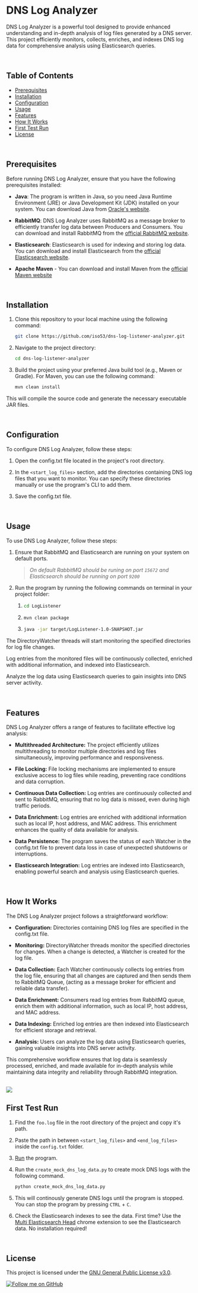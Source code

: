 # DNS Log Analyzer

DNS Log Analyzer is a powerful tool designed to provide enhanced understanding and in-depth analysis of log files generated by a DNS server. This project efficiently monitors, collects, enriches, and indexes DNS log data for comprehensive analysis using Elasticsearch queries.

<br>

## Table of Contents

- [Prerequisites](#prerequisites)
- [Installation](#installation)
- [Configuration](#configuration)
- [Usage](#usage)
- [Features](#features)
- [How It Works](#how-it-works)
- [First Test Run](#first-test-run)
- [License](#license)

<br>

## Prerequisites

Before running DNS Log Analyzer, ensure that you have the following prerequisites installed:

- **Java**: The program is written in Java, so you need Java Runtime Environment (JRE) or Java Development Kit (JDK) installed on your system. You can download Java from [Oracle's website](https://www.oracle.com/java/technologies/).

- **RabbitMQ**: DNS Log Analyzer uses RabbitMQ as a message broker to efficiently transfer log data between Producers and Consumers. You can download and install RabbitMQ from the [official RabbitMQ website](https://www.rabbitmq.com/download.html).

- **Elasticsearch**: Elasticsearch is used for indexing and storing log data. You can download and install Elasticsearch from the [official Elasticsearch website](https://www.elastic.co/downloads/elasticsearch).

- **Apache Maven** - You can download and install Maven from the [official Maven website](https://maven.apache.org/download.cgi) 

<br>

## Installation

1. Clone this repository to your local machine using the following command:

   ```bash
   git clone https://github.com/iso53/dns-log-listener-analyzer.git

2. Navigate to the project directory:

   ```bash
   cd dns-log-listener-analyzer

3. Build the project using your preferred Java build tool (e.g., Maven or Gradle). For Maven, you can use the following command:
   ```bash
   mvn clean install

This will compile the source code and generate the necessary executable JAR files.

<br>

## Configuration

To configure DNS Log Analyzer, follow these steps:

1. Open the config.txt file located in the project's root directory.

2. In the ```<start_log_files>``` section, add the directories containing DNS log files that you want to monitor. You can specify these directories manually or use the program's CLI to add them.

3. Save the config.txt file.

<br>

## Usage
To use DNS Log Analyzer, follow these steps:

1. Ensure that RabbitMQ and Elasticsearch are running on your system on default ports.
   
   > *On default RabbitMQ should be runing on port ```15672``` and Elasticsearch should be running on port ```9200```*

2. Run the program by running the following commands on terminal in your project folder:
   1. ```bash
      cd LogListener
   3. ```bash
      mvn clean package
   4. ```bash
      java -jar target/LogListener-1.0-SNAPSHOT.jar
      
The DirectoryWatcher threads will start monitoring the specified directories for log file changes.

Log entries from the monitored files will be continuously collected, enriched with additional information, and indexed into Elasticsearch.

Analyze the log data using Elasticsearch queries to gain insights into DNS server activity.

<br>

## Features

DNS Log Analyzer offers a range of features to facilitate effective log analysis:

- **Multithreaded Architecture:** The project efficiently utilizes multithreading to monitor multiple directories and log files simultaneously, improving performance and responsiveness.

- **File Locking:** File locking mechanisms are implemented to ensure exclusive access to log files while reading, preventing race conditions and data corruption.

- **Continuous Data Collection:** Log entries are continuously collected and sent to RabbitMQ, ensuring that no log data is missed, even during high traffic periods.

- **Data Enrichment:** Log entries are enriched with additional information such as local IP, host address, and MAC address. This enrichment enhances the quality of data available for analysis.

- **Data Persistence:** The program saves the status of each Watcher in the config.txt file to prevent data loss in case of unexpected shutdowns or interruptions.

- **Elasticsearch Integration:** Log entries are indexed into Elasticsearch, enabling powerful search and analysis using Elasticsearch queries.

<br>

## How It Works
The DNS Log Analyzer project follows a straightforward workflow:

- **Configuration:** Directories containing DNS log files are specified in the config.txt file.

- **Monitoring:** DirectoryWatcher threads monitor the specified directories for changes. When a change is detected, a Watcher is created for the log file.

- **Data Collection:** Each Watcher continuously collects log entries from the log file, ensuring that all changes are captured and then sends them to RabbitMQ Queue, (acting as a message broker for efficient and reliable data transfer).

- **Data Enrichment:** Consumers read log entries from RabbitMQ queue, enrich them with additional information, such as local IP, host address, and MAC address.

- **Data Indexing:** Enriched log entries are then indexed into Elasticsearch for efficient storage and retrieval.

- **Analysis:** Users can analyze the log data using Elasticsearch queries, gaining valuable insights into DNS server activity.

This comprehensive workflow ensures that log data is seamlessly processed, enriched, and made available for in-depth analysis while maintaining data integrity and reliability through RabbitMQ integration.

<br>

<img src="https://github.com/ISO53/DNS-Log-Listener-Analyzer/blob/master/flow_chart.svg">

<br>

## First Test Run
1. Find the ```foo.log``` file in the root directory of the project and copy it's path.
2. Paste the path in between ```<start_log_files>``` and ```<end_log_files>``` inside the ```config.txt``` folder.
3. [Run](#usage) the program.
4. Run the ```create_mock_dns_log_data.py``` to create mock DNS logs with the following command.

   ```bash
   python create_mock_dns_log_data.py
5. This will continously generate DNS logs until the program is stopped. You can stop the program by pressing  ```CTRL``` + ```C```.
6. Check the Elasticsearch indexes to see the data. First time? Use the [Multi Elasticsearch Head](https://chrome.google.com/webstore/detail/multi-elasticsearch-head/cpmmilfkofbeimbmgiclohpodggeheim) chrome extension to see the Elasticsearch data. No installation required!

<br>

 ## License

 This project is licensed under the [GNU General Public License v3.0](LICENSE).

 [![Follow me on GitHub](https://img.shields.io/github/followers/iso53?label=Follow%20%40iso53&style=social)](https://github.com/iso53)
